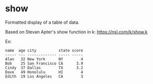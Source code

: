 # show
Formatted display of a table of data.

Based on Stevan Apter's show function in k:
https://nsl.com/k/show.k

Ex:
```
name  age city          state score
----- --- ------------- ----- -----
Alan   32 New York      NY        4
Bob    25 San Francisco CA      3.9
Cindy  37 Dallas        TX      3.2
Dave   49 Honolulu      HI        4
Edith  19 Los Angeles   CA        3
```
